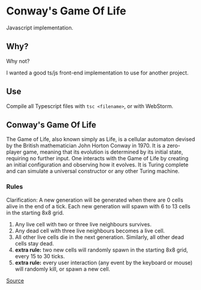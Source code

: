 # Conway's Game Of Life 
Javascript implementation.

## Why?
Why not?

I wanted a good ts/js front-end implementation to use for another project.

## Use
Compile all Typescript files with `tsc <filename>`, or with WebStorm.

## Conway's Game Of Life
The Game of Life, also known simply as Life, is a cellular automaton devised by the British mathematician John Horton Conway in 1970. It is a zero-player game, meaning that its evolution is determined by its initial state, requiring no further input. One interacts with the Game of Life by creating an initial configuration and observing how it evolves. It is Turing complete and can simulate a universal constructor or any other Turing machine. 

### Rules
Clarification: A new generation will be generated when there are 0 cells alive in the end of a tick.
Each new generation will spawn with 6 to 13 cells in the starting 8x8 grid.
1. Any live cell with two or three live neighbours survives.
2. Any dead cell with three live neighbours becomes a live cell.
3. All other live cells die in the next generation. Similarly, all other dead cells stay dead.
4. **extra rule:** two new cells will randomly spawn in the starting 8x8 grid, every 15 to 30 ticks.
5. **extra rule:** every user interaction (any event by the keyboard or mouse) will randomly kill, or spawn a new cell.

[Source](https://en.wikipedia.org/wiki/Conway%27s_Game_of_Life)
